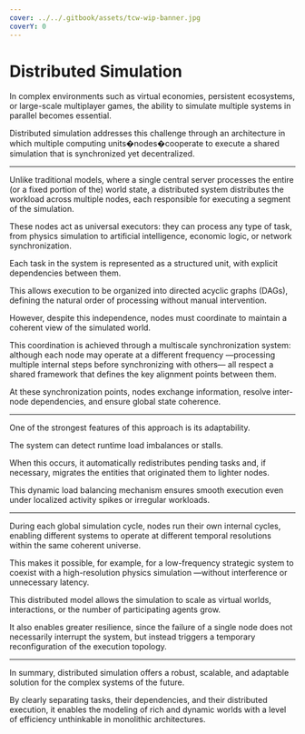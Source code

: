 ```yaml
---
cover: ../../.gitbook/assets/tcw-wip-banner.jpg
coverY: 0
---
```


# Distributed Simulation

In complex environments such as virtual economies, persistent ecosystems, or large-scale multiplayer games, the ability to simulate multiple systems in parallel becomes essential.

Distributed simulation addresses this challenge through an architecture in which multiple computing units�nodes�cooperate to execute a shared simulation that is synchronized yet decentralized.

***

Unlike traditional models, where a single central server processes the entire (or a fixed portion of the) world state, a distributed system distributes the workload across multiple nodes, each responsible for executing a segment of the simulation.

These nodes act as universal executors: they can process any type of task, from physics simulation to artificial intelligence, economic logic, or network synchronization.

Each task in the system is represented as a structured unit, with explicit dependencies between them.

This allows execution to be organized into directed acyclic graphs (DAGs), defining the natural order of processing without manual intervention.

However, despite this independence, nodes must coordinate to maintain a coherent view of the simulated world.

This coordination is achieved through a multiscale synchronization system: although each node may operate at a different frequency —processing multiple internal steps before synchronizing with others— all respect a shared framework that defines the key alignment points between them.

At these synchronization points, nodes exchange information, resolve inter-node dependencies, and ensure global state coherence.

***

One of the strongest features of this approach is its adaptability.

The system can detect runtime load imbalances or stalls.

When this occurs, it automatically redistributes pending tasks and, if necessary, migrates the entities that originated them to lighter nodes.

This dynamic load balancing mechanism ensures smooth execution even under localized activity spikes or irregular workloads.

***

During each global simulation cycle, nodes run their own internal cycles, enabling different systems to operate at different temporal resolutions within the same coherent universe.

This makes it possible, for example, for a low-frequency strategic system to coexist with a high-resolution physics simulation —without interference or unnecessary latency.

This distributed model allows the simulation to scale as virtual worlds, interactions, or the number of participating agents grow.

It also enables greater resilience, since the failure of a single node does not necessarily interrupt the system, but instead triggers a temporary reconfiguration of the execution topology.

***

In summary, distributed simulation offers a robust, scalable, and adaptable solution for the complex systems of the future.

By clearly separating tasks, their dependencies, and their distributed execution, it enables the modeling of rich and dynamic worlds with a level of efficiency unthinkable in monolithic architectures.
